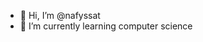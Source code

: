 - 👋 Hi, I’m @nafyssat
- 🌱 I’m currently learning computer science
<!---
nafyssat/nafyssat is a ✨ special ✨ repository because its `README.md` (this file) appears on your GitHub profile.
You can click the Preview link to take a look at your changes.
--->
